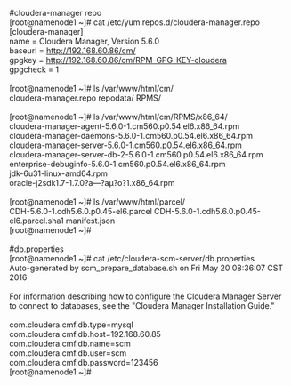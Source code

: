#cloudera-manager repo <br>
[root@namenode1 ~]# cat /etc/yum.repos.d/cloudera-manager.repo  <br>
[cloudera-manager] <br>
name = Cloudera Manager, Version 5.6.0 <br>
baseurl = http://192.168.60.86/cm/ <br>
gpgkey = http://192.168.60.86/cm/RPM-GPG-KEY-cloudera <br>
gpgcheck = 1 <br>
 <br>
[root@namenode1 ~]# ls /var/www/html/cm/ <br>
cloudera-manager.repo  repodata/              RPMS/   <br>
 <br>
[root@namenode1 ~]# ls /var/www/html/cm/RPMS/x86_64/ <br>
cloudera-manager-agent-5.6.0-1.cm560.p0.54.el6.x86_64.rpm <br>
cloudera-manager-daemons-5.6.0-1.cm560.p0.54.el6.x86_64.rpm <br>
cloudera-manager-server-5.6.0-1.cm560.p0.54.el6.x86_64.rpm <br>
cloudera-manager-server-db-2-5.6.0-1.cm560.p0.54.el6.x86_64.rpm <br>
enterprise-debuginfo-5.6.0-1.cm560.p0.54.el6.x86_64.rpm <br>
jdk-6u31-linux-amd64.rpm <br>
oracle-j2sdk1.7-1.7.0?a—?aμ?o?1.x86_64.rpm <br>
 <br>
[root@namenode1 ~]# ls /var/www/html/parcel/ <br>
CDH-5.6.0-1.cdh5.6.0.p0.45-el6.parcel  CDH-5.6.0-1.cdh5.6.0.p0.45-el6.parcel.sha1  manifest.json <br>
[root@namenode1 ~]#  <br>
 <br>
#db.properties <br>
[root@namenode1 ~]# cat /etc/cloudera-scm-server/db.properties <br>
 Auto-generated by scm_prepare_database.sh on Fri May 20 08:36:07 CST 2016 <br>
 <br>
 For information describing how to configure the Cloudera Manager Server <br>
 to connect to databases, see the "Cloudera Manager Installation Guide." <br>
 <br>
com.cloudera.cmf.db.type=mysql <br>
com.cloudera.cmf.db.host=192.168.60.85 <br>
com.cloudera.cmf.db.name=scm <br>
com.cloudera.cmf.db.user=scm <br>
com.cloudera.cmf.db.password=123456 <br>
[root@namenode1 ~]#  <br>
 <br>
